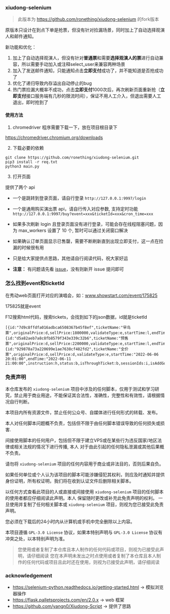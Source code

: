 ### xiudong-selenium

> 此版本为 https://github.com/ronething/xiudong-selenium 的fork版本

原版本只设计在到点下单是抢票，但没有针对捡漏场景，同时加上了自动选择观演人和邮件通知。

新功能和优化：

1. 加上了自动选择观演人，但没有针对**普通票**和需要**选择观演人的票**进行自动兼容，所以需要手动加入或注释select_user来兼容两种场景
2. 加入了发送邮件通知，只能通知点击**立即支付**成功了，并不能知道是否抢成功了
3. 优化了递归导致内存溢出自动停止的bug
4. 热门票捡漏大概率不成功，点击**立即支付**1000次后，再次刷新页面重新抢（**立即支付**接口服务端有几秒的限流时间），保证不用人工介入，但退出需要人工退出，即时抢到了

#### 使用方法

1. chromedriver 程序需要下载一下，放在项目根目录下

https://chromedriver.chromium.org/downloads

2. 下载必要的依赖
```
git clone https://github.com/ronething/xiudong-selenium.git
pip3 install -r req.txt
python3 main.py
```

3. 打开页面

提供了两个 api

- 一个是跳转到登录页面，请自行登录 `http://127.0.0.1:9997/login`
- 一个是通用购买演出票 api，请自行传入对应参数, 支持定时功能 `http://127.0.0.1:9997/buy?event=xxx&ticketId=xxx&cron_time=xxx`

- 如果多次刷新 login 且登录页面没有进行登录，可能会存在线程阻塞问题，因为 max_workers 设置了 10 个, 暂时可以通过关闭窗口解决
- 如果确认订单页面显示已售罄，需要不断刷新直到出现立即支付，这一点在捡漏的时候很有用
- 只是给大家提供点思路，其他请自行阅读代码，祝大家好运
- **注意：** 有问题请先看 [issue](https://github.com/ronething/xiudong-selenium/issues)，没有则新开 issue 提问即可

### 怎么找到event和ticketId

在秀动web页面打开对应的演唱会，如：www.showstart.com/event/175825

175825就是event

F12搜索html代码，搜索tickets，会找到如下的json数据，id就是ticketId

```
[{id:"7d9c8ffdfa016adbca6508367b45f8ef",ticketName:"早鸟票",originalPrice:d,sellPrice:1800000,validateType:e,startTime:l,endTime:m,instruction:h,status:b,isThroughTicket:b,sessionIds:i,isAddGoods:a,isHideStartDate:b,accountLimitNum:a,certificateLimitNum:a,memberNum:a,realName:a,buyType:c,realNameValidType:a,ticketType:a,pickupTime:j,groupId:a,sellPriceStr:"180",originalPriceStr:f},{id:"d5a82aeb7a8c8fb8579f343e339c32b6",ticketName:"预售票",originalPrice:d,sellPrice:2200000,validateType:e,startTime:l,endTime:m,instruction:h,status:b,isThroughTicket:b,sessionIds:i,isAddGoods:a,isHideStartDate:b,accountLimitNum:c,certificateLimitNum:a,memberNum:a,realName:a,buyType:c,realNameValidType:a,ticketType:a,pickupTime:j,groupId:a,sellPriceStr:"220",originalPriceStr:f},{id:"929878a73a220699e1ae7638cf482fd2",ticketName:"全价票",originalPrice:d,sellPrice:d,validateType:e,startTime:"2022-06-06 20:01:00",endTime:"2022-06-11 21:00:00",instruction:h,status:b,isThroughTicket:b,sessionIds:i,isAddGoods:a,isHideStartDate:b,accountLimitNum:c,certificateLimitNum:a,memberNum:a,realName:a,buyType:c,realNameValidType:a,ticketType:a,pickupTime:j,groupId:a,sellPriceStr:f,originalPriceStr:f}]
```

### 免责声明

本仓库发布的 `xiudong-selenium` 项目中涉及的任何脚本，仅用于测试和学习研究，禁止用于商业用途，不能保证其合法性，准确性，完整性和有效性，请根据情况自行判断。

本项目内所有资源文件，禁止任何公众号、自媒体进行任何形式的转载、发布。

本人对任何脚本问题概不负责，包括但不限于由任何脚本错误导致的任何损失或损害.

间接使用脚本的任何用户，包括但不限于建立VPS或在某些行为违反国家/地区法律或相关法规的情况下进行传播, 本人 对于由此引起的任何隐私泄漏或其他后果概不负责。

请勿将 `xiudong-selenium` 项目的任何内容用于商业或非法目的，否则后果自负。

如果任何单位或个人认为该项目的脚本可能涉嫌侵犯其权利，则应及时通知并提供身份证明，所有权证明，我们将在收到认证文件后删除相关脚本。

以任何方式查看此项目的人或直接或间接使用 `xiudong-selenium` 项目的任何脚本的使用者都应仔细阅读此声明。本人 保留随时更改或补充此免责声明的权利。
一旦使用并复制了任何相关脚本或 `xiudong-selenium` 项目，则视为您已接受此免责声明。

您必须在下载后的24小时内从计算机或手机中完全删除以上内容。

本项目遵循 `GPL-3.0 License` 协议，如果本特别声明与 `GPL-3.0 License` 协议有冲突之处，以本特别声明为准。

> 您使用或者复制了本仓库且本人制作的任何代码或项目，则视为已接受此声明，请仔细阅读
您在本声明未发出之时点使用或者复制了本仓库且本人制作的任何代码或项目且此时还在使用，则视为已接受此声明，请仔细阅读

### acknowledgement

- https://selenium-python.readthedocs.io/getting-started.html -> 模拟浏览器操作
- https://flask.palletsprojects.com/en/2.0.x -> web 框架
- https://github.com/yangn0/Xiudong-Script -> 提供了思路
